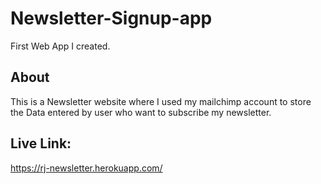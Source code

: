 # Newsletter-Signup-app
First Web App I created. 

## About
This is a Newsletter website where I used my mailchimp account to store the Data entered by user who want to subscribe my newsletter.

## Live Link: 
https://rj-newsletter.herokuapp.com/

